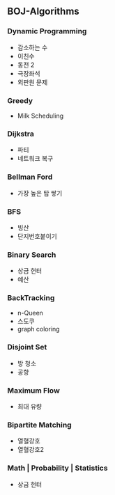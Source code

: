## BOJ-Algorithms

### Dynamic Programming
- 감소하는 수  
- 이친수   
- 동전 2  
- 극장좌석  
- 외판원 문제

### Greedy
- Milk Scheduling

### Dijkstra 
- 파티  
- 네트워크 복구

### Bellman Ford
- 가장 높은 탑 쌓기

### BFS
- 빙산  
- 단지번호붙이기

### Binary Search
- 상금 헌터  
- 예산

### BackTracking
- n-Queen  
- 스도쿠 
- graph coloring

### Disjoint Set
- 방 청소 
- 공항

### Maximum Flow
- 최대 유량

### Bipartite Matching
- 열혈강호  
- 열혈강호2

### Math | Probability | Statistics
- 상금 헌터
